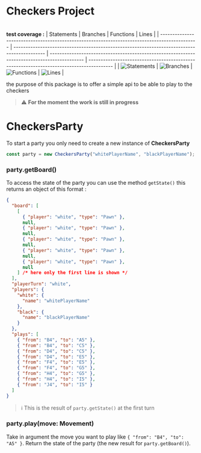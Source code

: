 # Checkers Project

\
**test coverage :**
| Statements | Branches | Functions | Lines |
| --------------------------------------------------------------------------------------------- | ------------------------------------------------------------------------------------------- | -------------------------------------------------------------------------------------------- | ---------------------------------------------------------------------------------------- |
| ![Statements](https://img.shields.io/badge/Coverage-100%25-brightgreen.svg "Make me better!") | ![Branches](https://img.shields.io/badge/Coverage-100%25-brightgreen.svg "Make me better!") | ![Functions](https://img.shields.io/badge/Coverage-100%25-brightgreen.svg "Make me better!") | ![Lines](https://img.shields.io/badge/Coverage-100%25-brightgreen.svg "Make me better!") |

the purpose of this package is to offer a simple api to be able to play to the checkers

> :warning: **For the moment the work is still in progress**

# CheckersParty

To start a party you only need to create a new instance of **CheckersParty**

```js
const party = new CheckersParty("whitePlayerName", "blackPlayerName");
```

### party.getBoard()

To access the state of the party you can use the method `getState()`
this returns an object of this format :

```json
{
  "board": [
    [
      { "player": "white", "type": "Pawn" },
      null,
      { "player": "white", "type": "Pawn" },
      null,
      { "player": "white", "type": "Pawn" },
      null,
      { "player": "white", "type": "Pawn" },
      null,
      { "player": "white", "type": "Pawn" },
      null
    ] /* here only the first line is shown */
  ],
  "playerTurn": "white",
  "players": {
    "white": {
      "name": "whitePlayerName"
    },
    "black": {
      "name": "blackPlayerName"
    }
  },
  "plays": [
    { "from": "B4", "to": "A5" },
    { "from": "B4", "to": "C5" },
    { "from": "D4", "to": "C5" },
    { "from": "D4", "to": "E5" },
    { "from": "F4", "to": "E5" },
    { "from": "F4", "to": "G5" },
    { "from": "H4", "to": "G5" },
    { "from": "H4", "to": "I5" },
    { "from": "J4", "to": "I5" }
  ]
}
```

> :information_source: This is the result of `party.getState()` at the first turn

### party.play(move: Movement)

Take in argument the move you want to play like `{ "from": "B4", "to": "A5" }`.
Return the state of the party (the new result for `party.getBoard()`).
